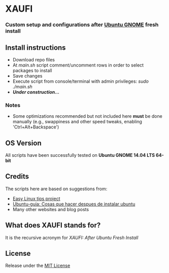 # XAUFI
### Custom setup and configurations after [Ubuntu GNOME](http://ubuntugnome.org/) fresh install

## Install instructions
- Download repo files
- At *main.sh* script comment/uncomment rows in order to select packages to install
- Save changes
- Execute script from console/terminal with admin privileges: *sudo ./main.sh*
- ***Under construction...***

### Notes
- Some optimizations recommended but not included here **must** be done manually (e.g., swappiness and other speed tweaks, enabling 'Ctrl+Alt+Backspace')

## OS Version
All scripts have been successfully tested on **Ubuntu GNOME 14.04 LTS 64-bit**

## Credits
The scripts here are based on suggestions from:
- [Easy Linux tips project](https://sites.google.com/site/easylinuxtipsproject/)
- [Ubuntu-guia: Cosas que hacer despues de instalar ubuntu](http://www.ubuntu-guia.com/2014/04/despues-de-instalar-ubuntu.html)
- Many other websites and blog posts

## What does XAUFI stands for?
It is the recursive acronym for *XAUFI: After Ubuntu Fresh Install*

## License
Release under the [MIT License](https://raw.githubusercontent.com/dbautistav/XAUFI/master/LICENSE)
